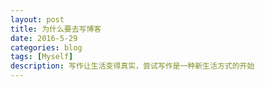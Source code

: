 ```yaml
---
layout: post
title: 为什么要去写博客
date: 2016-5-29
categories: blog
tags: [Myself]
description: 写作让生活变得真实，尝试写作是一种新生活方式的开始
---
```


